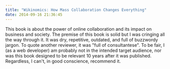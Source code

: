 ```yaml
---
title: "Wikinomics: How Mass Collaboration Changes Everything"
date: 2014-09-16 21:36:45
---
```


This book is about the power of online collaboration and its impact on business and society. The premise of this book is solid but I was cringing all the way through it. It was dry, repetitive, outdated, and full of buzzwordy jargon. To quote another reviewer, it was "full of consultantese". To be fair, I (as a web developer) am probably not in the intended target audience, nor was this book designed to be relevant 10 years after it was published. Regardless, I can't, in good conscience, recommend it.
